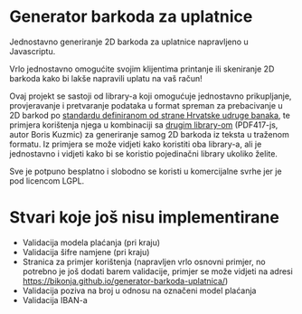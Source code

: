 # Generator barkoda za uplatnice
Jednostavno generiranje 2D barkoda za uplatnice napravljeno u Javascriptu.

Vrlo jednostavno omogućite svojim klijentima printanje ili skeniranje 2D barkoda kako bi lakše napravili uplatu na vaš račun!

Ovaj projekt se sastoji od library-a koji omogućuje jednostavno prikupljanje, provjeravanje i pretvaranje podataka u format spreman za prebacivanje u 2D barkod po [standardu definiranom od strane Hrvatske udruge banaka](http://www.hub.hr/sites/default/files/2dbc_0.pdf), te primjera korištenja njega u kombinaciji sa [drugim library-om](https://github.com/bkuzmic/pdf417-js) (PDF417-js, autor Boris Kuzmic) za generiranje samog 2D barkoda iz teksta u traženom formatu. Iz primjera se može vidjeti kako koristiti oba library-a, ali je jednostavno i vidjeti kako bi se koristio pojedinačni library ukoliko želite.

Sve je potpuno besplatno i slobodno se koristi u komercijalne svrhe jer je pod licencom LGPL.

# Stvari koje još nisu implementirane
* Validacija modela plaćanja (pri kraju)
* Validacija šifre namjene (pri kraju)
* Stranica za primjer korištenja (napravljen vrlo osnovni primjer, no potrebno je još dodati barem validacije, primjer se može vidjeti na adresi https://bikonja.github.io/generator-barkoda-uplatnica/)
* Validacija poziva na broj u odnosu na označeni model plaćanja
* Validacija IBAN-a